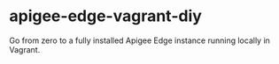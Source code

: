 # apigee-edge-vagrant-diy
Go from zero to a fully installed Apigee Edge instance running locally in Vagrant.
